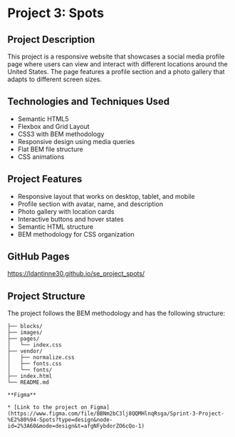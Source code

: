 # Project 3: Spots

## Project Description

This project is a responsive website that showcases a social media profile page where users can view and interact with different locations around the United States. The page features a profile section and a photo gallery that adapts to different screen sizes.

## Technologies and Techniques Used

- Semantic HTML5
- Flexbox and Grid Layout
- CSS3 with BEM methodology
- Responsive design using media queries
- Flat BEM file structure
- CSS animations

## Project Features

- Responsive layout that works on desktop, tablet, and mobile
- Profile section with avatar, name, and description
- Photo gallery with location cards
- Interactive buttons and hover states
- Semantic HTML structure
- BEM methodology for CSS organization

## GitHub Pages

https://ldantinne30.github.io/se_project_spots/

## Project Structure

The project follows the BEM methodology and has the following structure:

```
├── blocks/
├── images/
├── pages/
│   └── index.css
├── vendor/
│   ├── normalize.css
│   ├── fonts.css
│   └── fonts/
├── index.html
└── README.md

**Figma**

* [Link to the project on Figma](https://www.figma.com/file/BBNm2bC3lj8QQMHlnqRsga/Sprint-3-Project-%E2%80%94-Spots?type=design&node-id=2%3A60&mode=design&t=afgNFybdorZO6cQo-1)
```
